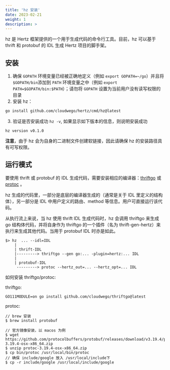 ```yaml
---
title: 'hz 安装'
date: 2023-02-21
weight: 1
description: >
---
```


hz 是 Hertz 框架提供的一个用于生成代码的命令行工具。目前，hz 可以基于 thrift 和 protobuf 的 IDL 生成 Hertz 项目的脚手架。

## 安装

1. 确保 `GOPATH` 环境变量已经被正确地定义（例如 `export GOPATH=~/go`）并且将`$GOPATH/bin`添加到 `PATH` 环境变量之中（例如 `export PATH=$GOPATH/bin:$PATH`）；请勿将 `GOPATH` 设置为当前用户没有读写权限的目录
2. 安装 hz：

```bash
go install github.com/cloudwego/hertz/cmd/hz@latest
```

3. 验证是否安装成功 `hz -v`, 如果显示如下版本的信息，则说明安装成功

```console
hz version v0.1.0
```

**注意**，由于 hz 会为自身的二进制文件创建软链接，因此请确保 hz 的安装路径具有可写权限。

## 运行模式

要使用 thrift 或 protobuf 的 IDL 生成代码，需要安装相应的编译器：[thriftgo](https://github.com/cloudwego/thriftgo) 或 [protoc](https://github.com/protocolbuffers/protobuf/releases) 。

hz 生成的代码里，一部分是底层的编译器生成的（通常是关于 IDL 里定义的结构体），另一部分是 IDL 中用户定义的路由、method 等信息。用户可直接运行该代码。

从执行流上来说，当 hz 使用 thrift IDL 生成代码时，hz 会调用 thriftgo 来生成 go 结构体代码，并将自身作为 thriftgo 的一个插件（名为 thrift-gen-hertz）来执行来生成其他代码。当用于 protobuf IDL 时亦是如此。

```console
$> hz  ... --idl=IDL
    |
    | thrift-IDL
    |---------> thriftgo --gen go:... -plugin=hertz:... IDL
    |
    | protobuf-IDL
     ---------> protoc --hertz_out=... --hertz_opt=... IDL
```

如何安装 thriftgo/protoc:

thriftgo:

```console
GO111MODULE=on go install github.com/cloudwego/thriftgo@latest
```

protoc:

```console
// brew 安装
$ brew install protobuf

// 官方镜像安装，以 macos 为例
$ wget https://github.com/protocolbuffers/protobuf/releases/download/v3.19.4/protoc-3.19.4-osx-x86_64.zip
$ unzip protoc-3.19.4-osx-x86_64.zip
$ cp bin/protoc /usr/local/bin/protoc
// 确保 include/google 放入 /usr/local/include下
$ cp -r include/google /usr/local/include/google
```
